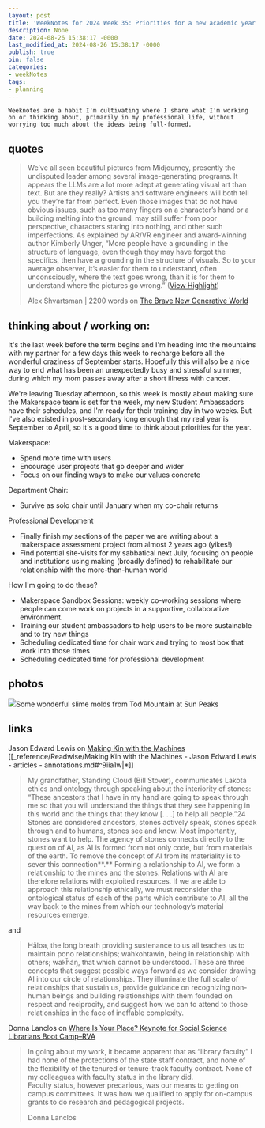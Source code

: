 ```yaml
---
layout: post
title: 'WeekNotes for 2024 Week 35: Priorities for a new academic year'
description: None
date: 2024-08-26 15:38:17 -0000
last_modified_at: 2024-08-26 15:38:17 -0000
publish: true
pin: false
categories:
- weekNotes
tags:
- planning
---
```


    Weeknotes are a habit I'm cultivating where I share what I'm working on or thinking about, primarily in my professional life, without worrying too much about the ideas being full-formed.

## quotes

> We’ve all seen beautiful pictures from Midjourney, presently the undisputed leader among several image-generating programs. It appears the LLMs are a lot more adept at generating visual art than text. But are they really? Artists and software engineers will both tell you they’re far from perfect. Even those images that do not have obvious issues, such as too many fingers on a character’s hand or a building melting into the ground, may still suffer from poor perspective, characters staring into nothing, and other such imperfections. As explained by AR/VR engineer and award-winning author Kimberly Unger, “More people have a grounding in the structure of language, even though they may have forgot the specifics, then have a grounding in the structure of visuals. So to your average observer, it’s easier for them to understand, often unconsciously, where the text goes wrong, than it is for them to understand where the pictures go wrong.” ([View Highlight](https://read.readwise.io/read/01j3td059ge100022wqpx0n6ab))
>
> Alex Shvartsman | 2200 words on [The Brave New Generative World](https://future-sf.com/introduction/the-brave-new-generative-world/)

## thinking about / working on:

It's the last week before the term begins and I'm heading into the mountains with my partner for a few days this week to recharge before all the wonderful craziness of September starts. Hopefully this will also be a nice way to end what has been an unexpectedly busy and stressful summer, during which my mom passes away after a short illness with cancer.

We're leaving Tuesday afternoon, so this week is mostly about making sure the Makerspace team is set for the week, my new Student Ambassadors have their schedules, and I'm ready for their training day in two weeks. But I've also existed in post-secondary long enough that my real year is September to April, so it's a good time to think about priorities for the year.

Makerspace:

* Spend more time with users
* Encourage user projects that go deeper and wider
* Focus on our finding ways to make our values concrete



Department Chair:

* Survive as solo chair until January when my co-chair returns



Professional Development

* Finally finish my sections of the paper we are writing about a makerspace assessment project from almost 2 years ago (yikes!)
* Find potential site-visits for my sabbatical next July, focusing on people and institutions using making (broadly defined) to rehabilitate our relationship with the more-than-human world



How I'm going to do these?

* Makerspace Sandbox Sessions: weekly co-working sessions where people can come work on projects in a supportive, collaborative environment.
* Training our student ambassadors to help users to be more sustainable and to try new things
* Scheduling dedicated time for chair work and trying to most box that work into those times
* Scheduling dedicated time for professional development



## photos

![](https://franklinsayre.trubox.ca/wp-content/uploads/sites/1955/2024/08/IMG_2848.jpeg)Some wonderful slime molds from Tod Mountain at Sun Peaks

## links

Jason Edward Lewis on [Making Kin with the Machines](https://jods.mitpress.mit.edu/pub/lewis-arista-pechawis-kite/release/1) [[_reference/Readwise/Making Kin with the Machines - Jason Edward Lewis - articles - annotations.md#^9iia1w|*]]

> My grandfather, Standing Cloud (Bill Stover), communicates Lakota ethics and ontology through speaking about the interiority of stones: “These ancestors that I have in my hand are going to speak through me so that you will understand the things that they see happening in this world and the things that they know [. . .] to help all people.”24 Stones are considered ancestors, stones actively speak, stones speak through and to humans, stones see and know. Most importantly, stones want to help. The agency of stones connects directly to the question of AI, as AI is formed from not only code, but from materials of the earth. To remove the concept of AI from its materiality is to sever this connection**.** Forming a relationship to AI, we form a relationship to the mines and the stones. Relations with AI are therefore relations with exploited resources. If we are able to approach this relationship ethically, we must reconsider the ontological status of each of the parts which contribute to AI, all the way back to the mines from which our technology’s material resources emerge.

and

> Hāloa, the long breath providing sustenance to us all teaches us to maintain pono relationships; wahkohtawin, being in relationship with others; wakȟáŋ, that which cannot be understood. These are three concepts that suggest possible ways forward as we consider drawing AI into our circle of relationships. They illuminate the full scale of relationships that sustain us, provide guidance on recognizing non-human beings and building relationships with them founded on respect and reciprocity, and suggest how we can to attend to those relationships in the face of ineffable complexity.

Donna Lanclos on [Where Is Your Place? Keynote for Social Science Librarians Boot Camp–RVA](https://www.donnalanclos.com/where-is-your-place-keynote-for-social-science-librarians-boot-camp-rva/)

> In going about my work, it became apparent that as “library faculty” I had none of the protections of the state staff contract, and none of the flexibility of the tenured or tenure-track faculty contract. None of my colleagues with faculty status in the library did.  
> Faculty status, however precarious, was our means to getting on campus committees. It was how we qualified to apply for on-campus grants to do research and pedagogical projects.
>
> Donna Lanclos
